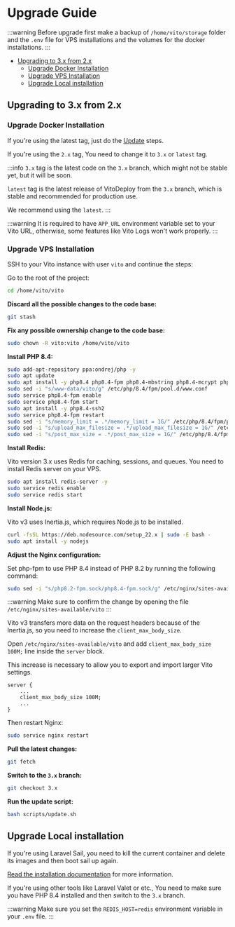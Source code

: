 # Upgrade Guide

:::warning
Before upgrade first make a backup of `/home/vito/storage` folder and the `.env` file for VPS installations and the
volumes for the docker
installations.
:::

- [Upgrading to 3.x from 2.x](#upgrading-to-3x-from-2x)
    - [Upgrade Docker Installation](#upgrade-docker-installation)
    - [Upgrade VPS Installation](#upgrade-vps-installation)
    - [Upgrade Local installation](#upgrade-local-installation)

## Upgrading to 3.x from 2.x

### Upgrade Docker Installation

If you're using the latest tag, just do the [Update](../getting-started/update#update-docker) steps.

If you're using the `2.x` tag, You need to change it to `3.x` or `latest` tag.

:::info
`3.x` tag is the latest code on the `3.x` branch, which might not be stable yet, but it will be soon.

`latest` tag is the latest release of VitoDeploy from the `3.x` branch, which is stable and recommended for production
use.

We recommend using the `latest`.
:::

:::warning
It is required to have `APP_URL` environment variable set to your Vito URL, otherwise, some features like Vito Logs won't work properly.
:::

### Upgrade VPS Installation

SSH to your Vito instance with user `vito` and continue the steps:

Go to the root of the project:

```sh
cd /home/vito/vito
```

**Discard all the possible changes to the code base:**

```sh
git stash
```

**Fix any possible ownership change to the code base:**

```sh
sudo chown -R vito:vito /home/vito/vito
```

**Install PHP 8.4:**

```sh
sudo add-apt-repository ppa:ondrej/php -y
sudo apt update
sudo apt install -y php8.4 php8.4-fpm php8.4-mbstring php8.4-mcrypt php8.4-gd php8.4-xml php8.4-curl php8.4-gettext php8.4-zip php8.4-bcmath php8.4-soap php8.4-redis php8.4-sqlite3 php8.4-intl
sudo sed -i "s/www-data/vito/g" /etc/php/8.4/fpm/pool.d/www.conf
sudo service php8.4-fpm enable
sudo service php8.4-fpm start
sudo apt install -y php8.4-ssh2
sudo service php8.4-fpm restart
sudo sed -i "s/memory_limit = .*/memory_limit = 1G/" /etc/php/8.4/fpm/php.ini
sudo sed -i "s/upload_max_filesize = .*/upload_max_filesize = 1G/" /etc/php/8.4/fpm/php.ini
sudo sed -i "s/post_max_size = .*/post_max_size = 1G/" /etc/php/8.4/fpm/php.ini
```

**Install Redis:**

Vito version 3.x uses Redis for caching, sessions, and queues. You need to install Redis server on your VPS.

```sh
sudo apt install redis-server -y
sudo service redis enable
sudo service redis start
```

**Install Node.js:**

Vito v3 uses Inertia.js, which requires Node.js to be installed.

```sh
curl -fsSL https://deb.nodesource.com/setup_22.x | sudo -E bash -
sudo apt install -y nodejs
```

**Adjust the Nginx configuration:**

Set php-fpm to use PHP 8.4 instead of PHP 8.2 by running the following command:

```sh
sudo sed -i "s/php8.2-fpm.sock/php8.4-fpm.sock/g" /etc/nginx/sites-available/vito
```

:::warning
Make sure to confirm the change by opening the file `/etc/nginx/sites-available/vito`
:::

Vito v3 transfers more data on the request headers because of the Inertia.js, so you need to increase the `client_max_body_size`.

Open `/etc/nginx/sites-available/vito` and add `client_max_body_size 100M;` line inside the `server` block.

This increase is necessary to allow you to export and import larger Vito settings.

```nginx
server {
    ...
    client_max_body_size 100M;
    ...
}
```

Then restart Nginx:

```sh
sudo service nginx restart
```

**Pull the latest changes:**

```sh
git fetch
```

**Switch to the `3.x` branch:**

```sh
git checkout 3.x
```

**Run the update script:**

```sh
bash scripts/update.sh
```

## Upgrade Local installation

If you're using Laravel Sail, you need to kill the current container and delete its images and then boot sail up again.

[Read the installation documentation](../getting-started/installation.mdx#laravel-sail) for more information.

If you're using other tools like Laravel Valet or etc., You need to make sure you have PHP 8.4 installed and then switch
to the `3.x` branch.

:::warning
Make sure you set the `REDIS_HOST=redis` environment variable in your `.env` file.
:::